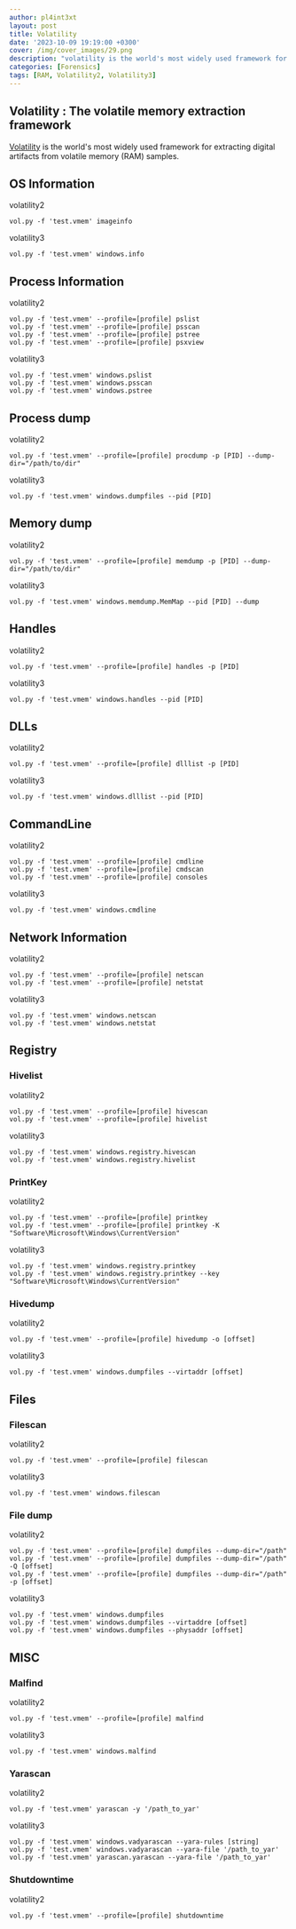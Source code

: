 ```yaml
---
author: pl4int3xt
layout: post
title: Volatility
date: '2023-10-09 19:19:00 +0300'
cover: /img/cover_images/29.png
description: "volatility is the world's most widely used framework for extracting digital artifacts from volatile memory (RAM) samples."
categories: [Forensics]
tags: [RAM, Volatility2, Volatility3]
---
```


## Volatility : The volatile memory extraction framework
[Volatility](https://github.com/volatilityfoundation/volatility3) is the world's most widely used framework for extracting digital artifacts from volatile memory (RAM) samples.

## OS Information
volatility2
```
vol.py -f 'test.vmem' imageinfo
```
volatility3
```
vol.py -f 'test.vmem' windows.info
```
## Process Information
volatility2
```
vol.py -f 'test.vmem' --profile=[profile] pslist
vol.py -f 'test.vmem' --profile=[profile] psscan
vol.py -f 'test.vmem' --profile=[profile] pstree
vol.py -f 'test.vmem' --profile=[profile] psxview
```
volatility3
```
vol.py -f 'test.vmem' windows.pslist
vol.py -f 'test.vmem' windows.psscan
vol.py -f 'test.vmem' windows.pstree
```
## Process dump
volatility2
```
vol.py -f 'test.vmem' --profile=[profile] procdump -p [PID] --dump-dir="/path/to/dir"
```
volatility3
```
vol.py -f 'test.vmem' windows.dumpfiles --pid [PID]
```
## Memory dump
volatility2
```
vol.py -f 'test.vmem' --profile=[profile] memdump -p [PID] --dump-dir="/path/to/dir"
```
volatility3
```
vol.py -f 'test.vmem' windows.memdump.MemMap --pid [PID] --dump
```
## Handles 
volatility2
```
vol.py -f 'test.vmem' --profile=[profile] handles -p [PID]
```
volatility3
```
vol.py -f 'test.vmem' windows.handles --pid [PID]
```
## DLLs
volatility2
```
vol.py -f 'test.vmem' --profile=[profile] dlllist -p [PID]
```
volatility3
```
vol.py -f 'test.vmem' windows.dlllist --pid [PID]
```
## CommandLine
volatility2
```
vol.py -f 'test.vmem' --profile=[profile] cmdline
vol.py -f 'test.vmem' --profile=[profile] cmdscan
vol.py -f 'test.vmem' --profile=[profile] consoles
```
volatility3
```
vol.py -f 'test.vmem' windows.cmdline
```
## Network Information
volatility2
```
vol.py -f 'test.vmem' --profile=[profile] netscan
vol.py -f 'test.vmem' --profile=[profile] netstat
```
volatility3
```
vol.py -f 'test.vmem' windows.netscan
vol.py -f 'test.vmem' windows.netstat
```
## Registry
### Hivelist
volatility2
```
vol.py -f 'test.vmem' --profile=[profile] hivescan
vol.py -f 'test.vmem' --profile=[profile] hivelist
```
volatility3
```
vol.py -f 'test.vmem' windows.registry.hivescan
vol.py -f 'test.vmem' windows.registry.hivelist
```
### PrintKey
volatility2
```
vol.py -f 'test.vmem' --profile=[profile] printkey
vol.py -f 'test.vmem' --profile=[profile] printkey -K "Software\Microsoft\Windows\CurrentVersion"
```
volatility3
```
vol.py -f 'test.vmem' windows.registry.printkey
vol.py -f 'test.vmem' windows.registry.printkey --key "Software\Microsoft\Windows\CurrentVersion"
```
### Hivedump
volatility2
```
vol.py -f 'test.vmem' --profile=[profile] hivedump -o [offset]
```
volatility3
```
vol.py -f 'test.vmem' windows.dumpfiles --virtaddr [offset]
```
## Files
### Filescan
volatility2
```
vol.py -f 'test.vmem' --profile=[profile] filescan
```
volatility3
```
vol.py -f 'test.vmem' windows.filescan
```
### File dump
volatility2
```
vol.py -f 'test.vmem' --profile=[profile] dumpfiles --dump-dir="/path"
vol.py -f 'test.vmem' --profile=[profile] dumpfiles --dump-dir="/path" -Q [offset]
vol.py -f 'test.vmem' --profile=[profile] dumpfiles --dump-dir="/path" -p [offset]
```
volatility3
```
vol.py -f 'test.vmem' windows.dumpfiles
vol.py -f 'test.vmem' windows.dumpfiles --virtaddre [offset]
vol.py -f 'test.vmem' windows.dumpfiles --physaddr [offset]
```
## MISC
### Malfind
volatility2
```
vol.py -f 'test.vmem' --profile=[profile] malfind
```
volatility3
```
vol.py -f 'test.vmem' windows.malfind
```
### Yarascan
volatility2
```
vol.py -f 'test.vmem' yarascan -y '/path_to_yar'
```
volatility3
```
vol.py -f 'test.vmem' windows.vadyarascan --yara-rules [string]
vol.py -f 'test.vmem' windows.vadyarascan --yara-file '/path_to_yar'
vol.py -f 'test.vmem' yarascan.yarascan --yara-file '/path_to_yar'
```
### Shutdowntime
volatility2
```
vol.py -f 'test.vmem' --profile=[profile] shutdowntime
```